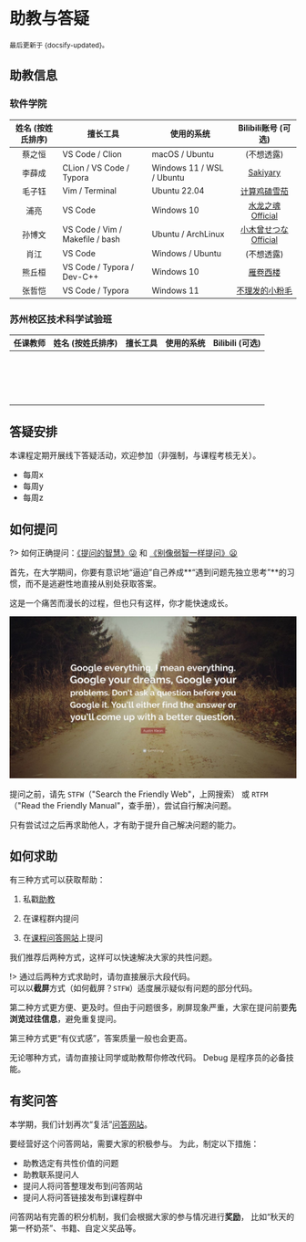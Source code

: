 # 助教与答疑

<small>最后更新于 {docsify-updated}。</small>

## 助教信息

<!-- tabs:start -->

### **软件学院**

| 姓名 (按姓氏排序) | 擅长工具                        | 使用的系统                |                       Bilibili账号 (可选)                        |
| :---------------: | ------------------------------- | ------------------------- | :----------------------------------------------------------: |
|      蔡之恒       | VS Code / Clion                 | macOS / Ubuntu            |                          (不想透露)                          |
|      李薛成       | CLion / VS Code / Typora        | Windows 11 / WSL / Ubuntu |       [Sakiyary](https://space.bilibili.com/12502995)       |
|      毛子钰       | Vim / Terminal                  | Ubuntu 22.04              |    [计算鸡磕雪茄](https://space.bilibili.com/454302264)     |
|       浦亮        | VS Code                         | Windows 10                |   [水龙之魂Official](https://space.bilibili.com/4780141)    |
|      孙博文       | VS Code / Vim / Makefile / bash | Ubuntu / ArchLinux        | [小木曾せつなOfficial](https://space.bilibili.com/12896246) |
|       肖江        | VS Code                         | Windows / Ubuntu          |                          (不想透露)                          |
|      熊丘桓       | VS Code / Typora / Dev-C++      | Windows 10                |      [雁卷西楼](https://space.bilibili.com/679618337)       |
|      张哲恺       | VS Code / Typora                | Windows 11                |   [不理发的小粉毛](https://space.bilibili.com/330247538)    |

### **苏州校区技术科学试验班**

| 任课教师 | 姓名 (按姓氏排序) | 擅长工具 | 使用的系统 | Bilibili (可选) |
| :------: | :---------------: | -------- | ---------- | :-------------: |
|          |                   |          |            |                 |
|          |                   |          |            |                 |
|          |                   |          |            |                 |
|          |                   |          |            |                 |
|          |                   |          |            |                 |
|          |                   |          |            |                 |
|          |                   |          |            |                 |
|          |                   |          |            |                 |
|          |                   |          |            |                 |
|          |                   |          |            |                 |
|          |                   |          |            |                 |
|          |                   |          |            |                 |
|          |                   |          |            |                 |
|          |                   |          |            |                 |
|          |                   |          |            |                 |
|          |                   |          |            |                 |
|          |                   |          |            |                 |
|          |                   |          |            |                 |

<!-- tabs:end -->

## 答疑安排

本课程定期开展线下答疑活动，欢迎参加（非强制，与课程考核无关）。

- 每周x
- 每周y
- 每周z

## 如何提问

?> 如何正确提问：[《提问的智慧》:stuck_out_tongue_winking_eye:](https://github.com/ryanhanwu/How-To-Ask-Questions-The-Smart-Way/blob/main/README-zh_CN.md) 和 [《别像弱智一样提问》:frowning:](https://github.com/tangx/Stop-Ask-Questions-The-Stupid-Ways/blob/master/README.md)

首先，在大学期间，你要有意识地“逼迫”自己养成**“遇到问题先独立思考”**的习惯，而不是逃避性地直接从别处获取答案。

这是一个痛苦而漫长的过程，但也只有这样，你才能快速成长。

![GoogleQuote](.assets/images/google-quote.jpg ":size=700")

提问之前，请先 `STFW`（"Search the Friendly Web"，上网搜索）
或 `RTFM`（"Read the Friendly Manual"，查手册），尝试自行解决问题。

只有尝试过之后再求助他人，才有助于提升自己解决问题的能力。

## 如何求助

有三种方式可以获取帮助：

1. 私戳[助教](qa?id=助教信息)

2. 在课程群内提问

3. 在[课程问答网站](qa.cpl.icu)上提问

我们推荐后两种方式，这样可以快速解决大家的共性问题。

!> 通过后两种方式求助时，请勿直接展示大段代码。<br>
可以以**截屏**方式（如何截屏？`STFW`）适度展示疑似有问题的部分代码。

第二种方式更方便、更及时。但由于问题很多，刷屏现象严重，大家在提问前要**先浏览过往信息**，避免重复提问。

第三种方式更“有仪式感”，答案质量一般也会更高。

无论哪种方式，请勿直接让同学或助教帮你修改代码。
Debug 是程序员的必备技能。

## 有奖问答

本学期，我们计划再次“复活”[问答网站](qa.cpl.icu)。

要经营好这个问答网站，需要大家的积极参与。
为此，制定以下措施：

- 助教选定有共性价值的问题
- 助教联系提问人
- 提问人将问答整理发布到问答网站
- 提问人将问答链接发布到课程群中

问答网站有完善的积分机制，我们会根据大家的参与情况进行**奖励**，
比如“秋天的第一杯奶茶”、书籍、自定义奖品等。